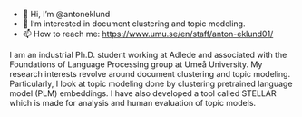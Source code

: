 - 👋 Hi, I’m @antoneklund
- 👀 I’m interested in document clustering and topic modeling.
- 📫 How to reach me: https://www.umu.se/en/staff/anton-eklund01/

I am an industrial Ph.D. student working at Adlede and associated with the Foundations of Language Processing group at Umeå University. My research interests revolve around document clustering and topic modeling. Particularly, I look at topic modeling done by clustering pretrained language model (PLM) embeddings. I have also developed a tool called STELLAR which is made for analysis and human evaluation of topic models. 


<!---
antoneklund/antoneklund is a ✨ special ✨ repository because its `README.md` (this file) appears on your GitHub profile.
You can click the Preview link to take a look at your changes.
--->
